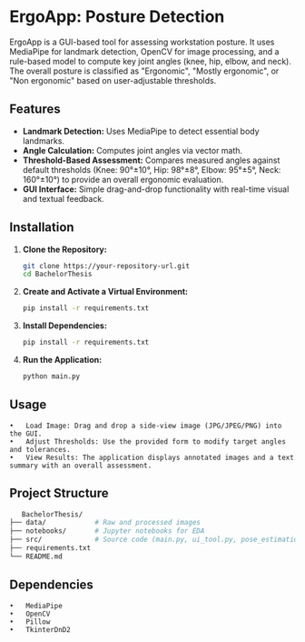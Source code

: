 # ErgoApp: Posture Detection

ErgoApp is a GUI-based tool for assessing workstation posture. It uses MediaPipe for landmark detection, OpenCV for image processing, and a rule-based model to compute key joint angles (knee, hip, elbow, and neck). The overall posture is classified as "Ergonomic", "Mostly ergonomic", or "Non ergonomic" based on user-adjustable thresholds.

## Features

- **Landmark Detection:** Uses MediaPipe to detect essential body landmarks.
- **Angle Calculation:** Computes joint angles via vector math.
- **Threshold-Based Assessment:** Compares measured angles against default thresholds (Knee: 90°±10°, Hip: 98°±8°, Elbow: 95°±5°, Neck: 160°±10°) to provide an overall ergonomic evaluation.
- **GUI Interface:** Simple drag-and-drop functionality with real-time visual and textual feedback.

## Installation

1. **Clone the Repository:**
   ```bash
   git clone https://your-repository-url.git
   cd BachelorThesis
   

2. **Create and Activate a Virtual Environment:**
   ```bash
   pip install -r requirements.txt
   
3. **Install Dependencies:**
   ```bash
   pip install -r requirements.txt
   
4. **Run the Application:**
   ```bash
   python main.py
   
## Usage
	•	Load Image: Drag and drop a side-view image (JPG/JPEG/PNG) into the GUI.
	•	Adjust Thresholds: Use the provided form to modify target angles and tolerances.
	•	View Results: The application displays annotated images and a text summary with an overall assessment.

## Project Structure
   ```bash
      BachelorThesis/
   ├── data/            # Raw and processed images
   ├── notebooks/       # Jupyter notebooks for EDA
   ├── src/             # Source code (main.py, ui_tool.py, pose_estimation.py, etc.)
   ├── requirements.txt
   └── README.md
```
## Dependencies	
    •	MediaPipe
	•	OpenCV
	•	Pillow
	•	TkinterDnD2
